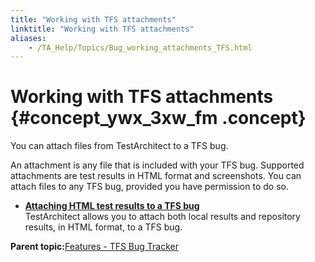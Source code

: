 ```yaml
--- 
title: "Working with TFS attachments"
linktitle: "Working with TFS attachments"
aliases: 
    - /TA_Help/Topics/Bug_working_attachments_TFS.html
---
```

# Working with TFS attachments {#concept_ywx_3xw_fm .concept}

You can attach files from TestArchitect to a TFS bug.

An attachment is any file that is included with your TFS bug. Supported attachments are test results in HTML format and screenshots. You can attach files to any TFS bug, provided you have permission to do so.

-   **[Attaching HTML test results to a TFS bug](../../TA_Help/Topics/Bug_working_attachments_test_results_TFS.html)**  
TestArchitect allows you to attach both local results and repository results, in HTML format, to a TFS bug.

**Parent topic:**[Features - TFS Bug Tracker](../../TA_Help/Topics/ug_TFS_BugTracker_features.html)

